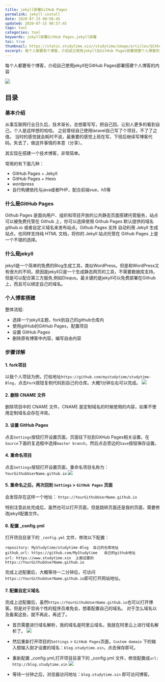 ```yaml
---
title: jekyll部署GitHub Pages
permalink: jekyll-install
date: 2020-07-15 00:56:45
updated: 2020-07-15 00:57:45
tags: tool
categories: tool
keywords: jekyll部署GitHub Pages,jekyll部署
toc: true
thumbnail: https://static.studytime.xin//studytime/image/articles/QCXhuS.jpg
excerpt: 每个人都要有个博客，介绍自己使用jekyll在GitHub Pages部署搭建个人博客的内容
---
```



每个人都要有个博客，介绍自己使用jekyll在GitHub Pages部署搭建个人博客的内容

![](https://static.studytime.xin/image/articles/Blog/Blog.png?x-oss-process=image/resize,m_fixed,h_500,w_1000)

## 目录

### 基本介绍

从事互联网行业日久后，技术渐长，总想着写写，把自己回，让别人更多的看到自己。个人是这样想的哈哈。
之前曾经自己使用laravel自己写了个项目，不了了之值。
当时的感觉就会耗时不说，最重要的感觉上班在写，下班后继续写博客代码。失去了，做这件事情的本意（分享）。

其实现在搭建一个技术博客，非常简单。

常用的有下面几种：
- GitHub Pages + Jekyll
- GitHub Pages + Hexo
- wordpress
- 自行构建依托与java或者PHP，配合前端vue，h5等

### 什么是GitHub Pages

Github Pages 是面向用户、组织和项目开放的公共静态页面搭建托管服务，站点可以被免费托管在 Github 上，你可以选择使用 Github Pages 默认提供的域名 github.io 或者自定义域名来发布站点。Github Pages 支持 自动利用 Jekyll 生成站点，也同样支持纯 HTML 文档，将你的 Jekyll 站点托管在 Github Pages 上是一个不错的选择。

### 什么是jekyll

jekyll是一个简单的免费的Blog生成工具，类似WordPress。但是和WordPress又有很大的不同，原因是jekyll只是一个生成静态网页的工具，不需要数据库支持。但是可以配合第三方服务,例如Disqus。最关键的是jekyll可以免费部署在Github上，而且可以绑定自己的域名。

### 个人博客搭建

整体流程:
- 选择一个jekyll主题，fork到自己的github仓库内
- 使用gitHub的GitHub Pages，配置项目
- 设置 GitHub Pages
- 删除原有博客中内容，编写自由内容

### 步骤详解

#### 1. fork项目
以我个人项目为例，打给地址`https://github.com/mystudytime/studytime-Blog`，点击`Fork`按钮复制代码到自己的仓库。大概1分钟左右可以完成。
![](https://static.studytime.xin/image/articles/Blog/Blog-5.png)

#### 2. 删除 CNAME 文件
删除项目中的 CNAME 文件，CNAME 是定制域名的时候使用的内容，如果不使用定制域名会存在冲突。

#### 3. 设置 GitHub Pages
点击`Settings`按钮打开设置页面，页面往下拉到GitHub Pages相关设置，在`Source`下面的复选框中选择`master branch`，然后点击旁边的`Save`按钮保存设置。

#### 4. 重命名项目
点击`Settings`按钮打开设置页面，重命名项目名称为：`YourGithubUserName.github.io`
![](https://static.studytime.xin/image/articles/Blog/Blog-3.png)

#### 5. 重命名之后，再次回到 `Settings` > `GitHub Pages` 页面
会发现存在这样一个地址： `https://YourGithubUserName.github.io`

特别注意此处完成后，虽然也可以打开页面，但是跳转页面还是我的页面，需要修改jekyll配置文件。

#### 6. 配置 _config.yml
打开项目目录下的 `_config.yml` 文件，修改以下配置：

```
repository: MyStudytime/studytime-Blog  自己的仓库地址
github_url: https://github.com/MyStudytime   自己的github地址
url: https://www.studytime.xin  上面设置的https://YourGithubUserName.github.io
```

完成上述配置后，大概等待一二分钟后，可访问`https://YourGithubUserName.github.io`即可打开网站地址。

#### 7. 配置自定义域名
完成上述配置后，虽然`https://YourGithubUserName.github.io`也可以打开博客。但是对于崇尚个性的程序员难免会，想着配置自己的域名。
对于怎么域名以及备案这些，就不再此，再述了。

- 首页需要进行域名解析，我的域名是阿里云域名，我就在阿里云上进行域名解析了。
  ![](https://static.studytime.xin/image/articles/Blog/Blog-7.png)

- 然后重新打开项目的`Settings` > `GitHub Pages`页面，`Custom domain` 下的输入框输入刚才设置的域名：`blog.studytime.xin`，点击保存即可。
- 重新配置 _config.yml,打开项目目录下的 _config.yml 文件，修改配置成`url: http://blog.studytime.xin`
  ![](https://static.studytime.xin/image/articles/Blog/Blog-8.png)

- 等待一分钟之后，浏览器访问地址：`blog.studytime.xin` 即可访问博客。